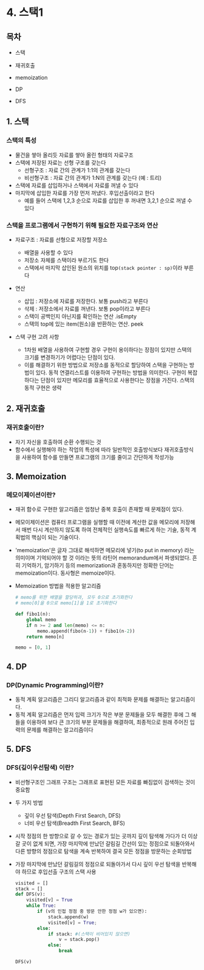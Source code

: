 # 4. 스택1

## 목차 

- 스택

- 재귀호출

- memoization

- DP

- DFS



## 1. 스택

### 스택의 특성

- 물건을 쌓아 올리듯 자료를 쌓아 올린 형태의 자료구조
- 스택에 저장된 자료는 선형 구조를 갖는다
  - 선형구조 : 자료 간의 관계가 1:1의 관계를 갖는다
  - 비선형구조 : 자료 간의 관계가 1:N의 관계를 갖는다 (예 : 트리)
- 스택에 자료를 삽입하거나 스택에서 자료를 꺼낼 수 있다
- 마지막에 삽입한 자료를 가장 먼저 꺼냈다. 후입선출이라고 한다
  - 예를 들어 스택에 1,2,3 순으로 자료를 삽입한 후 꺼내면 3,2,1 순으로 꺼낼 수 있다



### 스택을 프로그램에서 구현하기 위해 필요한 자료구조와 연산

- 자료구조 : 자료를 선형으로 저장할 저장소
  - 배열을 사용할 수 있다
  - 저장소 자체를 스택이라 부르기도 한다
  - 스택에서 마지막 삽인된 원소의 위치를 top`(stack pointer : sp)`이라 부른다
- 연산
  - 삽입 : 저장소에 자료를 저장한다. 보통 push라고 부른다
  - 삭제 : 저장소에서 자료를 꺼낸다. 보통 pop이라고 부른다
  - 스택이 공백인지 아닌지를 확인하는 연산 .isEmpty
  - 스택의 top에 있는 item(원소)을 반환하는 연산. peek

- 스택 구현 고려 사항
  - 1차원 배열을 사용하여 구현할 경우 구현이 용이하다는 장점이 있지만 스택의 크기를 변경하기가 어렵다는 단점이 있다.
  - 이를 해결하기 위한 방법으로 저장소를 동적으로 할당하여 스택을 구현하는 방법이 있다. 동적 연결리스트를 이용하여 구현하는 방법을 의미한다. 구현이 복잡하다는 단점이 있지만 메모리를 효율적으로 사용한다는 장점을 가진다. 스택의 동적 구현은 생략



## 2. 재귀호출

### 재귀호출이란?

- 자기 자신을 호출하여 순환 수행되는 것
- 함수에서 실행해야 하는 작업의 특성에 따라 일반적인 호출방식보다 재귀호출방식을 사용하여 함수를 만들면 프로그램의 크기를 줄이고 간단하게 작성가능



## 3. Memoization

### 메모이제이션이란?

- 재귀 함수로 구현한 알고리즘은 엄청난 중복 호출이 존재할 때 문제점이 있다.

- 메모이제이션은 컴퓨터 프로그램을 실행할 때 이전에 계산한 값을 메모리에 저장해서 매번 다시 계산하지 않도록 하여 전체적인 실행속도를 빠르게 하는 기술, 동적 계획법의 핵심이 되는 기술이다.

- 'memoization'은 글자 그대로 해석하면 메모리에 넣기(to put in memory) 라는 의미이며 기억되어야 할 것 이라는 뜻의 라틴어 memorandum에서 파생되었다. 흔히 기억하기, 암기하기 등의 memorization과 혼동하지만 정확한 단어는 memoization이다. 동사형은 memoize이다.

- Memoization 방법을 적용한 알고리즘

  ``` python
  # memo를 위한 배열을 할당하과, 모두 0으로 초기화한다
  # memo[0]을 0으로 memo[1]을 1로 초기화한다
  
  def fibo1(n):
      global memo
      if n >= 2 and len(memo) <= n:
          memo.append(fibo(n-1)) + fibo1(n-2))
      return memo[n]
  
  memo = [0, 1]
  ```

  

## 4. DP

### DP(Dynamic Programming)이란?

- 동적 계획 알고리즘은 그리디 알고리즘과 같이 최적화 문제를 해결하는 알고리즘이다.
- 동적 계획 알고리즘은 먼저 입력 크기가 작은 부분 문제들을 모두 해결한 후에 그 해들을 이용하여 보다 큰 크기의 부분 문제들을 해결하여, 최종적으로 원래 주어진 입력의 문제를 해결하는 알고리즘이다



## 5. DFS

### DFS(깊이우선탐색) 이란?

- 비선형구조인 그래프 구조는 그래프로 표현된 모든 자료를 빠짐없이 검색하는 것이 중요함

- 두 가지 방법

  - 깊이 우선 탐색(Depth First Search, DFS)
  - 너비 우선 탐색(Breadth First Search, BFS)

- 시작 정점의 한 방향으로 갈 수 있는 경로가 있는 곳까지 깊이 탐색해 가다가 더 이상 갈 곳이 없게 되면, 가장 마지막에 만났던 갈림길 간선이 있는 정점으로 되돌아와서 다른 방향의 정점으로 탐색을 계속 반복하여 결국 모든 정점을 방문하는 순회방법

- 가장 마지막에 만났던 갈림길의 정점으로 되돌아가서 다시 깊이 우선 탐색을 반복해야 하므로 후입선출 구조의 스택 사용

  ``` python
  visited = []
  stack = []
  def DFS(v):
      visited[v] = True
      while True:
          if (v의 인접 정점 중 방문 안한 정점 w가 있으면):
              stack.append(w)
              visited[v] = True;
          else:
              if stack: #(스택이 비어있지 않으면)
                  v = stack.pop()
              else:
                  break
  
  DFS(v)   
  ```

  